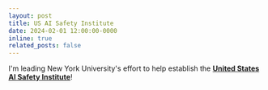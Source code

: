 ```yaml
---
layout: post
title: US AI Safety Institute
date: 2024-02-01 12:00:00-0000
inline: true
related_posts: false
---
```


I'm leading New York University's effort to help establish the **<a href="https://timrudner.com/scr" target="_blank">United States AI Safety Institute</a>**!
